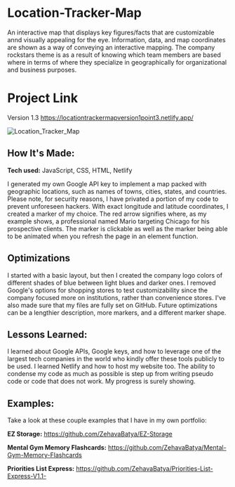 # Location-Tracker-Map
An interactive map that displays key figures/facts that are customizable annd visually appealing for the eye. Information, data, and map coordinates are shown as a way of conveying an interactive mapping. The company rockstars theme is as a result of knowing which team members are based where in terms of where they specialize in geographically for organizational and business purposes.  

# Project Link
Version 1.3
https://locationtrackermapversion1point3.netlify.app/

![Location_Tracker_Map](https://user-images.githubusercontent.com/84485729/187006912-9aa2739f-91e8-4ecf-955f-b5da71f5c2ba.gif)

## How It's Made:

**Tech used:** JavaScript, CSS, HTML, Netlify

I generated my own Google API key to implement a map packed with geographic locations, such as names of towns, cities, states, and countries. Please note, for security reasons, I have privated a portion of my code to prevent unforeseen hackers. With exact longitude and latitude coordinates, I created a marker of my choice. The red arrow signifies where, as my example shows, a professional named Mario targeting Chicago for his prospective clients. The marker is clickable as well as the marker being able to be animated when you refresh the page in an element function. 

## Optimizations

I started with a basic layout, but then I created the company logo colors of different shades of blue between light blues and darker ones. I removed Google's options for shopping stores to test customizability since the company focused more on institutions, rather than convenience stores. I've also made sure that my files are fully set on GitHub. Future optimizations can be a lengthier description, more markers, and a different marker shape. 

## Lessons Learned:

I learned about Google APIs, Google keys, and how to leverage one of the largest tech companies in the world who kindly offer these tools publicly to be used. I learned Netlify and how to host my website too. The ability to condense my code as much as possible is step up from writing pseudo code or code that does not work. My progress is surely showing. 

## Examples:
Take a look at these couple examples that I have in my own portfolio:

**EZ Storage:** https://github.com/ZehavaBatya/EZ-Storage

**Mental Gym Memory Flashcards:** https://github.com/ZehavaBatya/Mental-Gym-Memory-Flashcards

**Priorities List Express:** https://github.com/ZehavaBatya/Priorities-List-Express-V1.1-
